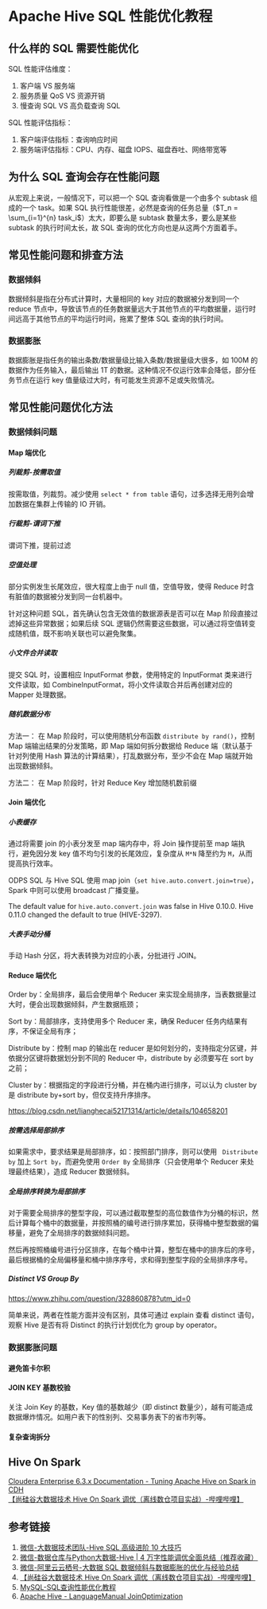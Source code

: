 # Apache Hive SQL 性能优化教程


## 什么样的 SQL 需要性能优化


SQL 性能评估维度：
1. 客户端 VS 服务端
2. 服务质量 QoS VS 资源开销
3. 慢查询 SQL VS 高负载查询 SQL 


SQL 性能评估指标：
1. 客户端评估指标：查询响应时间
2. 服务端评估指标：CPU、内存、磁盘 IOPS、磁盘吞吐、网络带宽等


## 为什么 SQL 查询会存在性能问题


从宏观上来说，一般情况下，可以把一个 SQL 查询看做是一个由多个 subtask 组成的一个 task。如果 SQL 执行性能很差，必然是查询的任务总量（$T_n = \sum_{i=1}^{n} task_i$）太大，即要么是 subtask 数量太多，要么是某些 subtask 的执行时间太长，故 SQL 查询的优化方向也是从这两个方面着手。


## 常见性能问题和排查方法


### 数据倾斜

数据倾斜是指在分布式计算时，大量相同的 key 对应的数据被分发到同一个 reduce 节点中，导致该节点的任务数据量远大于其他节点的平均数据量，运行时间远高于其他节点的平均运行时间，拖累了整体 SQL 查询的执行时间。

### 数据膨胀

数据膨胀是指任务的输出条数/数据量级比输入条数/数据量级大很多，如 100M 的数据作为任务输入，最后输出 1T 的数据。这种情况不仅运行效率会降低，部分任务节点在运行 key 值量级过大时，有可能发生资源不足或失败情况。

## 常见性能问题优化方法


### 数据倾斜问题

#### Map 端优化

##### 列裁剪-按需取值

按需取值，列裁剪。减少使用 `select * from table` 语句，过多选择无用列会增加数据在集群上传输的 IO 开销。

##### 行裁剪-谓词下推

谓词下推，提前过滤

##### 空值处理

部分实例发生长尾效应，很大程度上由于 null 值，空值导致，使得 Reduce 时含有脏值的数据被分发到同一台机器中。

针对这种问题 SQL，首先确认包含无效值的数据源表是否可以在 Map 阶段直接过滤掉这些异常数据；如果后续 SQL 逻辑仍然需要这些数据，可以通过将空值转变成随机值，既不影响关联也可以避免聚集。

##### 小文件合并读取

提交 SQL 时，设置相应 InputFormat 参数，使用特定的 InputFormat 类来进行文件读取，如 CombineInputFormat，将小文件读取合并后再创建对应的 Mapper 处理数据。

##### 随机数据分布

方法一：
在 Map 阶段时，可以使用随机分布函数 `distribute by rand()`，控制 Map 端输出结果的分发策略，即 Map 端如何拆分数据给 Reduce 端（默认基于针对列使用 Hash 算法的计算结果），打乱数据分布，至少不会在 Map 端就开始出现数据倾斜。

方法二：
在 Map 阶段时，针对 Reduce Key 增加随机数前缀

#### Join 端优化


##### 小表缓存


通过将需要 join 的小表分发至 map 端内存中，将 Join 操作提前至 map 端执行，避免因分发 key 值不均匀引发的长尾效应，复杂度从 `M*N` 降至约为 `M`，从而提高执行效率。

ODPS SQL 与 Hive SQL 使用 map join（`set hive.auto.convert.join=true`），Spark 中则可以使用 broadcast 广播变量。

The default value for `hive.auto.convert.join` was false in Hive 0.10.0.  Hive 0.11.0 changed the default to true (HIVE-3297). 

##### 大表手动分桶

手动 Hash 分区，将大表转换为对应的小表，分批进行 JOIN。

#### Reduce 端优化

Order by：全局排序，最后会使用单个 Reducer 来实现全局排序，当表数据量过大时，便会出现数据倾斜，产生数据瓶颈；

Sort by：局部排序，支持使用多个 Reducer 来，确保 Reducer 任务内结果有序，不保证全局有序；

Distribute by：控制 map 的输出在 reducer 是如何划分的，支持指定分区键，并依据分区键将数据划分到不同的 Reducer 中，distribute by 必须要写在 sort by 之前；

Cluster by：根据指定的字段进行分桶，并在桶内进行排序，可以认为 cluster by 是 distribute by+sort by，但仅支持升序排序。


https://blog.csdn.net/lianghecai52171314/article/details/104658201

##### 按需选择局部排序

如果需求中，要求结果是局部排序，如：按照部门排序，则可以使用 ` Distribute by` 加上 `Sort by`，而避免使用 `Order By` 全局排序（只会使用单个 Reducer 来处理最终结果），造成 Reducer 数据倾斜。

##### 全局排序转换为局部排序

对于需要全局排序的整型字段，可以通过截取整型的高位数值作为分桶的标识，然后计算每个桶中的数据量，并按照桶的编号进行排序累加，获得桶中整型数据的偏移量，避免了全局排序的数据倾斜问题。

然后再按照桶编号进行分区排序，在每个桶中计算，整型在桶中的排序后的序号，最后根据桶的全局偏移量和桶中排序序号，求和得到整型字段的全局排序序号。


##### Distinct VS Group By

https://www.zhihu.com/question/328860878?utm_id=0

简单来说，两者在性能方面并没有区别，具体可通过 explain 查看 distinct 语句，观察 Hive 是否有将 Distinct 的执行计划优化为 group by operator。

### 数据膨胀问题


#### 避免笛卡尔积


#### JOIN KEY 基数校验

关注 Join Key 的基数，Key 值的基数越少（即 distinct 数量少），越有可能造成数据爆炸情况。如用户表下的性别列、交易事务表下的省市列等。

#### 复杂查询拆分



## Hive On Spark


[Cloudera Enterprise 6.3.x Documentation - Tuning Apache Hive on Spark in CDH](https://docs.cloudera.com/documentation/enterprise/6/6.3/topics/admin_hos_tuning.html#hos_tuning)
[【尚硅谷大数据技术 Hive On Spark 调优（离线数仓项目实战）-哔哩哔哩】](https://b23.tv/f2mPHla)

## 参考链接
1. [微信-大数据技术团队-Hive SQL 高级进阶 10 大技巧](https://mp.weixin.qq.com/s/AKXXfbGBqndv6Fe1yjHryA)
2. [微信-数据仓库与Python大数据-Hive | 4 万字性能调优全面总结（推荐收藏）](https://mp.weixin.qq.com/s/9BCFrUqtDsrf7w8ipRow0Q)
3. [微信-阿里云云栖号-大数据 SQL 数据倾斜与数据膨胀的优化与经验总结](https://mp.weixin.qq.com/s/0N0ZFFIZtQLp7CBBWuh_pQ)
4. [【尚硅谷大数据技术 Hive On Spark 调优（离线数仓项目实战）-哔哩哔哩】](https://b23.tv/f2mPHla)
5. [MySQL-SQL查询性能优化教程](work/component/Back-End/MySQL/solution/MySQL-SQL查询性能优化教程.md)
6. [Apache Hive - LanguageManual JoinOptimization](https://cwiki.apache.org/confluence/display/hive/languagemanual+joinoptimization)

